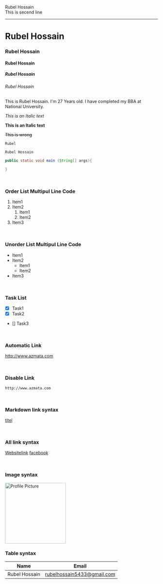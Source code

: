 <!--markdown toturial-->

Rubel Hossain  
This is secend line


---


# Rubel Hossain
### Rubel Hossain
#### Rubel Hossain
##### Rubel Hossain
###### Rubel Hossain


<p>This is Rubel Hossain. I'm 27 Years old. I have completed my BBA at National University.</p>

_This is an Italic text_

__This is an Italic text__

~~This is wrong~~

`Rubel`  

```
Rubel Hossain
```

```java
public static void main (String[] args){

}

```

<br/>

### Order List Multipul Line Code
1. Item1
2. Item2
    1. Item1
    1. Item2
3. Item3

<br/>

### Unorder List Multipul Line Code

- Item1
- Item2
    - Item1
    - Item2
- Item3

<br/>

### Task List

- [x] Task1
- [x] Task2
- [] Task3

<br/>

### Automatic Link

http://www.azmata.com 

<br/>

### Disable Link

`http://www.azmata.com`

<br/>

### Markdown link syntax

[titel](http://www.azmata.com) 


<br/>

### All link syntax

[Websitelink][websitelink] 
[facebook][facebooklink]



<!-- all link is here -->
[websitelink]: http://www.azmata.com
[facebooklink]: http://www.azmata.com


<br/>

### Image syntax

<!-- ![text](./image/pic.jpg) -->

<img src="./image/pic.jpg" width="200" title="Profile Picture"/>

<br/>

### Table syntax

| Name | Email |
| ----- | ----- |
| Rubel Hossain | rubelhossain5433@gmail.com |
